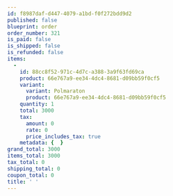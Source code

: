 ```yaml
---
id: f8987daf-d447-4079-a1bd-f0f272bdd9d2
published: false
blueprint: order
order_number: 321
is_paid: false
is_shipped: false
is_refunded: false
items:
  -
    id: 88cc8f52-971c-4d7c-a388-3a9f63fd69ca
    product: 66e767a9-ee34-4dc4-8681-d09bb59f0cf5
    variant:
      variant: Polmaraton
      product: 66e767a9-ee34-4dc4-8681-d09bb59f0cf5
    quantity: 1
    total: 3000
    tax:
      amount: 0
      rate: 0
      price_includes_tax: true
    metadata: {  }
grand_total: 3000
items_total: 3000
tax_total: 0
shipping_total: 0
coupon_total: 0
title: ' '
---
```


